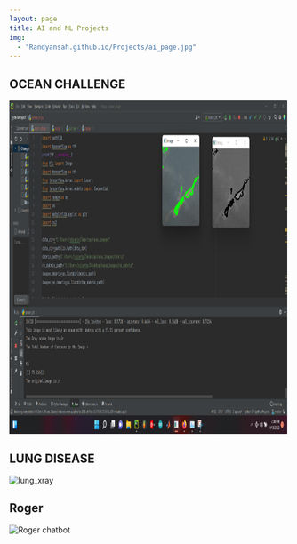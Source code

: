 ```yaml
---
layout: page
title: AI and ML Projects
img: 
  - "Randyansah.github.io/Projects/ai_page.jpg"
---
```


## OCEAN CHALLENGE

<img src="Projects/ocean_challenge3.png" alt="Ocean_challenge" width="500" height="600">

## LUNG DISEASE
<img src=".png" alt="lung_xray" width="500" height="600">

## Roger

<img src=".png" alt="Roger chatbot" width="500" height="600">

